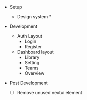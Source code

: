 - Setup
  - Design system \*

- Development

  - Auth Layout
    - Login
    - Register
  - Dashboard layout
    - Library
    - Setting
    - Teams
    - Overview

- Post Development
  - [ ] Remove unused nextui element
